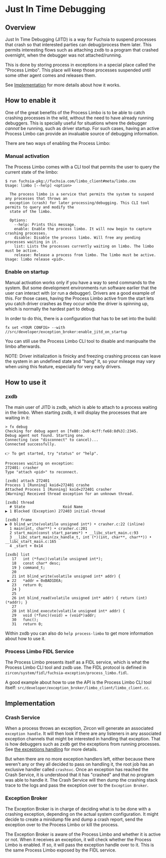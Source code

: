 # Just In Time Debugging

## Overview

Just In Time Debugging (JITD) is a way for Fuchsia to suspend processes that crash so that
interested parties can debug/process them later. This permits interesting flows such as attaching
zxdb to a program that crashed overnight, when the debugger was not attached/running.

This is done by storing process in exceptions in a special place called the "Process Limbo". This
place will keep those processes suspended until some other agent comes and releases them.

See [Implementation](#implementation) for more details about how it works.

## How to enable it

One of the great benefits of the Process Limbo is to be able to catch crashing processes in the
wild, without the need to have already running debuggers. This is specially useful for situations
where the debugger *cannot* be running, such as driver startup. For such cases, having an active
Process Limbo can provide an invaluable source of debugging information.

There are two ways of enabling the Process Limbo:

### Manual activation

The Process Limbo comes with a CLI tool that permits the user to query the current state of the
limbo:

```
$ run fuchsia-pkg://fuchsia.com/limbo_client#meta/limbo.cmx
Usage: limbo [--help] <option>

  The process limbo is a service that permits the system to suspend any processes that throws an
  exception (crash) for later processing/debugging. This CLI tool permits to query and modify the
  state of the limbo.

  Options:
    --help: Prints this message.
    enable: Enable the process limbo. It will now begin to capture crashing processes.
    disable: Disable the process limbo. Will free any pending processes waiting in it.
    list: Lists the processes currently waiting on limbo. The limbo must be active.
    release: Release a process from limbo. The limbo must be active. Usage: limbo release <pid>.
```

### Enable on startup

Manual activation works only if you have a way to send commands to the system. But some development
environments run software earlier that the user can interact with (or run a debugger). Drivers are a
good example of this. For those cases, having the Process Limbo active from the start lets you catch
driver crashes as they occur while the driver is spinning up, which is normally the hardest part to
debug.

In order to do this, there is a configuration that has to be set into the build:

```
fx set <YOUR CONFIG> --with //src/developer/exception_broker:enable_jitd_on_startup
```

You can still use the Process Limbo CLI tool to disable and manipualte the limbo afterwards.

NOTE: Driver initialization is finicky and freezing crashing process can leave the system in an
undefined state and "hang" it, so your mileage may vary when using this feature, especially for very
early drivers.

## How to use it

### zxdb

The main user of JITD is zxdb, which is able to attach to a process waiting in the limbo. When
starting zxdb, it will display the processes that are waiting in it:

```
> fx debug
Checking for debug agent on [fe80::2e0:4cff:fe68:8d%3]:2345.
Debug agent not found. Starting one.
Connecting (use "disconnect" to cancel)...
Connected successfully.

👉 To get started, try "status" or "help".

Processes waiting on exception:
272401: crasher
Type "attach <pid>" to reconnect.

[zxdb] attach 272401
Process 1 [Running] koid=272401 crashe
Attached Process 1 [Running] koid=272401 crasher
[Warning] Received thread exception for an unknown thread.

[zxdb] thread
  # State                 Koid Name
▶ 1 Blocked (Exception) 272403 initial-thread

[zxdb] frame
▶ 0 blind_write(volatile unsigned int*) • crasher.c:22 (inline)
  1 main(int, char**) • crasher.c:201
  2 start_main(const start_params*) • __libc_start_main.c:93
  3 __libc_start_main(zx_handle_t, int (*)(int, char**, char**)) • __libc_start_main.c:165
  4 _start + 0x14

[zxdb] list
   17   int (*func)(volatile unsigned int*);
   18   const char* desc;
   19 } command_t;
   20
   21 int blind_write(volatile unsigned int* addr) {
 ▶ 22   *addr = 0xBAD1DEA;
   23   return 0;
   24 }
   25
   26 int blind_read(volatile unsigned int* addr) { return (int)(*addr); }
   27
   28 int blind_execute(volatile unsigned int* addr) {
   29   void (*func)(void) = (void*)addr;
   30   func();
   31   return 0;
```

Within zxdb you can also do `help process-limbo` to get more information about how to use it.

### Process Limbo FIDL Service

The Process Limbo presents itself as a FIDL service, which is what the Process Limbo CLI tool and
zxdb use. The FIDL protocol is defined in `zircon/system/fidl/fuchsia-exception/process_limbo.fidl`.

A good example about how to use the API is the Process Limbo CLI tool itself: `src/developer/exception_broker/limbo_client/limbo_client.cc`.

## Implementation

### Crash Service

When a process throws an exception, Zircon will generate an associated `exception handle`. It will
then look if there are any listeners in any associated exception channels that might be interested
in handling that exception. That is how debuggers such as zxdb get the exceptions from running
processes. See [the exceptions handling](/docs/concepts/kernel/exceptions.md) for more details.

But when there are no more exception handlers left, either because there weren't any or they all
decided to pass on handling it, the root job has an exclusive handler called `crashsvc`. Once an
exception has reached the Crash Service, it is understood that it has "crashed" and that no program
was able to handle it. The Crash Service will then dump the crashing stack trace to the logs and
pass the exception over to the `Exception Broker`.

### Exception Broker

The Exception Broker is in charge of deciding what is to be done with a crashing exception,
depending on the actual system configuration. It might decide to create a minidump file and dump a
crash report, send the exception over to the Process Limbo or kill the process.

The Exception Broker is aware of the Process Limbo and whether it is active or not. When it receives
an exception, it will check whether the Process Limbo is enabled. If so, it will pass the exception
handle over to it. This is the same Process Limbo exposed by the FIDL service.
